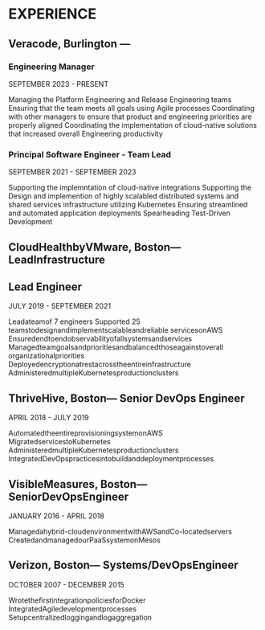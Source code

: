 # EXPERIENCE

## Veracode, Burlington — 

### Engineering Manager

SEPTEMBER 2023 - PRESENT

Managing the Platform Engineering and Release Engineering teams
Ensuring that the team meets all goals using Agile processes
Coordinating with other managers to ensure that product and engineering
priorities are properly aligned
Coordinating the implementation of cloud-native solutions that increased
overall Engineering productivity

### Principal Software Engineer - Team Lead

SEPTEMBER 2021 - SEPTEMBER 2023

Supporting the implemntation of cloud-native integrations
Supporting the Design and implemention of highly scalabled distributed systems and
shared services infrastructure utilizing Kubernetes
Ensuring streamlined and automated application deployments
Spearheading Test-Driven Development

## CloudHealthbyVMware, Boston— LeadInfrastructure

## Lead Engineer

JULY 2019 - SEPTEMBER 2021

Leadateamof 7 engineers
Supported 25 teamstodesignandimplementscalableandreliable
servicesonAWS
Ensuredendtoendobservabilityofallsystemsandservices
Managedteamgoalsandprioritiesandbalancedthoseagainstoverall
organizationalpriorities
Deployedencryptionatrestacrosstheentireinfrastructure
AdministeredmultipleKubernetesproductionclusters

## ThriveHive, Boston— Senior DevOps Engineer

APRIL 2018 - JULY 2019

AutomatedtheentireprovisioningsystemonAWS
MigratedservicestoKubernetes
AdministeredmultipleKubernetesproductionclusters
IntegratedDevOpspracticesintobuildanddeploymentprocesses

## VisibleMeasures, Boston— SeniorDevOpsEngineer

JANUARY 2016 - APRIL 2018

Managedahybrid-cloudenvironmentwithAWSandCo-locatedservers
CreatedandmanagedourPaaSsystemonMesos

## Verizon, Boston— Systems/DevOpsEngineer

OCTOBER 2007 - DECEMBER 2015

WrotethefirstintegrationpoliciesforDocker
IntegratedAgiledevelopmentprocesses
Setupcentralizedloggingandlogaggregation
